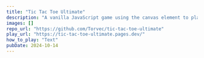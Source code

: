 ```yaml
---
title: "Tic Tac Toe Ultimate"
description: "A vanilla JavaScript game using the canvas element to play the ultimate version of tic tac toe."
images: []
repo_url: "https://github.com/Torvec/tic-tac-toe-ultimate"
play_url: "https://tic-tac-toe-ultimate.pages.dev/"
how_to_play: "Text"
pubDate: 2024-10-14
---
```

